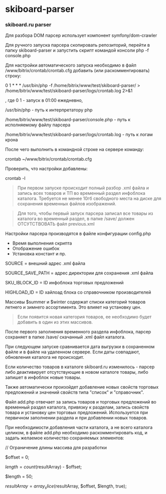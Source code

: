 # skiboard-parser
### skiboard.ru parser

Для разбора DOM парсер использует компонент symfony/dom-crawler

Для ручного запуска парсера скопировать репозиторий, перейти в папку 
skiboard-parser и запустить скрипт командой консоли php -f console.php 

Для настройки автоматического запуска необходимо в файл
/www/bitrix/crontab/crontab.cfg добавить (или раскомментировать) строку:

0 1 * * * /usr/bin/php -f /home/bitrix/www/test/skiboard-parser/ > /home/bitrix/www/test/skiboard-parser/logs/crontab.log 2>&1

, где 0 1 - запуск в 01:00 ежедневно,
 
/usr/bin/php - путь к интерпретатору php

/home/bitrix/www/test/skiboard-parser/console.php - путь к исполняемому файлу парсера

/home/bitrix/www/test/skiboard-parser/logs/crontab.log - путь к логам крона

После чего выполнить в командной строке на сервере команду:

crontab ~/www/bitrix/crontab/crontab.cfg

Проверить, что настройки добавлены:

crontab -l 

> При первом запуске происходит полный разбор .xml файла и 
запись всех товаров и ТП во временный раздел инфоблока каталога.
Требуется не менее 10гб свободного места на диске для сохранения
временных файлов изображений.

>Для того, чтобы первый запуск парсера записал все товары из каталога во 
временный раздел, в папке /save/ должен ОТСУТСТВОВАТЬ файл previous.xml

Настройки парсера производятся в файле конфигурации config.php

- Время выполнения скрипта
- Отображение ошибок
- Установка констант и пр.

SOURCE = внешний адрес .xml файла

SOURCE_SAVE_PATH = адрес директории для сохранения .xml файла
 
SKU_IBLOCK_ID = ID инфоблока торговых предложений

HIGHLOAD_ID = ID хайлоад блока со справочником производителей

Массивы $summer и $winter содержат списки категорий товаров летнего и зимнего 
ассортимента. Это влияет на установку цен.

>Если появится новая категория товаров, ее необходимо будет добавить в один из
этих массивов.

После первого заполнения временного раздела инфоблока, парсер сохраняет в
папке /save/ скачанный .xml файл каталога.
 
При следующем запуске сравнивается дата выгрузки в сохраненном файле и в
файле на удаленном сервере. Если даты совпадают, обновления каталога не происходит.

Если количество товаров в каталоге skiboard.ru изменилось - парсер либо деактивирует отсутствующие
в новом каталоге товары, либо запишет в инфоблок новые товары.

Также автоматически произойдет добавление новых свойств торговых предложений и 
значений свойств типа "список" и "справочник".

Файл add.php отвечает за запись товаров и торговых предложений во временный раздел каталога,
привязку к разделам, запись свойств товара и установку цен торговых предложений. 
Используется при первичном заполнении раздела и при добавлении новых товаров.

При необходимости добавления части каталога, а не всего каталога целиком, в файле add.php
необходимо раскомментировать код, и задать желаемое количество сохраняемых элементов:

// Ограничение длины массива для разработки

$offset = 0;

$length = count($resultArray) - $offset;

$length = 50;

$resultArray = array_slice($resultArray, $offset, $length, true);

